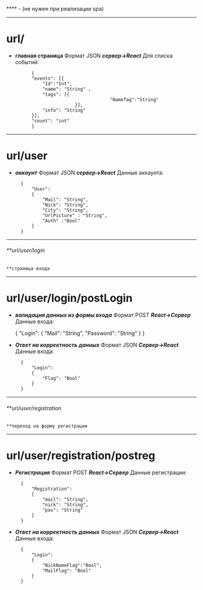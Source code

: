 **** - (не нужен при реализации spa)

--------
# url/
- **главная страница**
Формат JSON ***сервер->React***
 Для списка событий:
 
			{ 
			"events": [{
                "Id":"Int",
				"name": "String" ,
				"tags": [{ 
                                         "NameTag":"String"
                            }],
				"info": "String"
			}],
			"count": "int"
			}


----------
# url/user 
- ***аккаунт***
 Формат JSON ***сервер->React***
 Данные аккаунта:


		{ 
			"User": 
			{
				"Mail": "String",
				"Nick": "String",
				"City": "String",
				"UrlPicture" : "String",
				"Auth" :"Bool"
			} 
		}


---
###### **url/user/login 
	**страница входа
---
# url/user/login/postLogin
- ***валидация данных из формы входа***
 Формат POST ***React->Сервер***
 Данные входа:
 

	{ 
			"Login": 
			{
				"Mail": "String",
				"Password": "String"
			 }
 	}
			
 
- ***Ответ на корректность данных***
 Формат JSON ***Сервер->React***
 Данные входа:
 

		{ 
			"Login":
			{
				"Flag": "Bool"
			}
		}

---
###### **url/user/registration 
	**переход на форму регистрации
---

# url/user/registration/postreg 
- ***Регистрация***
 Формат POST ***React->Сервер***
 Данные регистрации:

		{ 
			"Registration":
			{
				"mail": "String",
				"nick": "String",
				"pas": "String"
			}
		}

- ***Ответ на корректность данных***
 Формат JSON ***Сервер->React***
 Данные входа:
 

		{
			"Login":
			{
				"NickNameFlag":"Bool",
				"MailFlag": "Bool"
			}
		}

